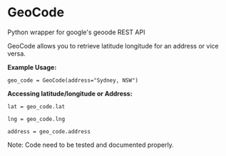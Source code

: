 GeoCode
=======

Python wrapper for google's geoode REST API

GeoCode allows you to retrieve latitude longitude for an address or vice versa.

__Example Usage:__

`geo_code = GeoCode(address="Sydney, NSW")`

__Accessing latitude/longitude or Address:__

`lat = geo_code.lat`

`lng = geo_code.lng`

`address = geo_code.address`

Note:
  Code need to be tested and documented properly.
  
